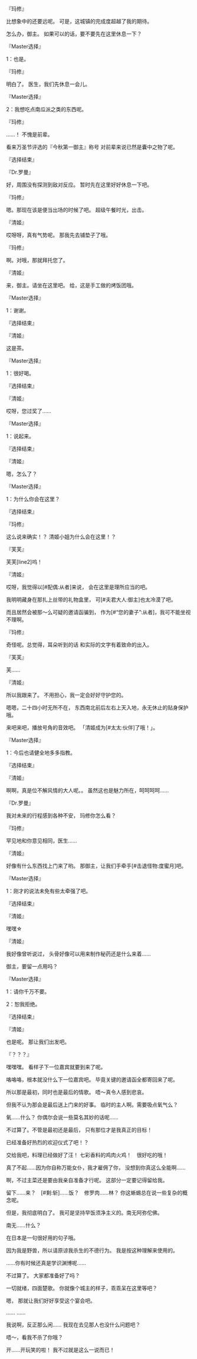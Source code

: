 『玛修』

比想象中的还要远呢。
可是，这城镇的完成度超越了我的期待。

怎么办，御主。
如果可以的话，要不要先在这里休息一下？

『Master选择』

1：也是。

『玛修』

明白了。
医生，我们先休息一会儿。

『Master选择』

2：我想吃点南瓜派之类的东西呢。

『玛修』

……！
不愧是前辈。

看来万圣节评选的『今秋第一御主』称号
对前辈来说已然是囊中之物了呢。

『选择结束』

『Dr.罗曼』

好，周围没有探测到敌对反应。
暂时先在这里好好休息一下吧。

『玛修』

嗯。那现在该是便当出场的时候了吧。
超级午餐时光，出击。

『清姬』

哎呀呀，真有气势呢。
那我先去铺垫子了哦。

『玛修』

啊。对哦，那就拜托您了。

『清姬』

来，御主。请坐在这里吧。
给，这是手工做的烤饭团哦。

『Master选择』

1：谢谢。

『选择结束』

『清姬』

这是茶。

『Master选择』

1：很好喝。

『选择结束』

『清姬』

哎呀，您过奖了……

『Master选择』

1：说起来。

『选择结束』

『清姬』

嗯，怎么了？

『Master选择』

1：为什么你会在这里？

『选择结束』

『玛修』

这么说来确实！？
清姬小姐为什么会在这里！？

『芙芙』

芙芙[line2]呜！

『清姬』

哎呀，我觉得以[#配偶:从者]来说，
会在这里是理所应当的吧。

我明明藏身在那扎上丝带的礼物盒里，
可[#夫君大人:御主]也太冷漠了吧。

而且居然会被那～么可疑的邀请函骗到，
作为[#“您的妻子”:从者]，我可不能坐视不理啊。

『玛修』

奇怪呢。总觉得，耳朵听到的话
和实际的文字有着致命的出入。

『芙芙』

芙……

『清姬』

所以我跟来了。
不用担心，我一定会好好守护您的。

嗯嗯，二十四小时无所不在，
东西南北前后左右上天入地，永无休止的贴身保护哦。

来吧来吧，播放号角的音效吧。
「清姬成为[#太太:伙伴]了哦！」。

『Master选择』

1：今后也请健全地多多指教。

『选择结束』

『清姬』

啊啊，真是位不解风情的大人呢。。
虽然这也是魅力所在，呵呵呵呵……

『Dr.罗曼』

我对未来的行程感到各种不安，
玛修你怎么看？

『玛修』

罕见地和你意见相同，医生……

『清姬』

好像有什么东西找上门来了哟。
那御主，让我们手牵手[#击退怪物:度蜜月]吧。

『Master选择』

1：刚才的说法未免有些太牵强了吧。

『选择结束』

『清姬』

嘿嘿☆

『清姬』

我好像曾听说过，
头骨好像可以用来制作秘药还是什么来着……

御主，要留一点用吗？

『Master选择』

1：请你千万不要。

2：恕我拒绝。

『选择结束』

『清姬』

也是呢。
那让我们出发吧。

『？？？』

嘿嘿嘿。
看样子下一位嘉宾就要到来了呢。

咯咯咯，根本就没什么下一位嘉宾吧。
毕竟关键的邀请函全都寄回来了呢。

所以那是最初，同时也是最后的情歌。
唔～真令人感到悲哀。

但我不认为那会是最后送上门来的好事。
临时的主人啊。需要吸点氧气么？

氧……什么？
你偶尔会说一些莫名其妙的话呢……

不过算了。不管是最初还是最后，
只有那位才是我真正的目标！

已经准备好热烈的欢迎仪式了吧！？

交给我吧，料理已经做好了汪！
七彩香料的鸡肉火鸡！　很好吃的哦！

真了不起……因为你自称万能女仆，我才雇佣了你，
没想到你真这么全能啊……

啊，不过主菜还是要由我亲自准备才行呢。
这部分一定要记得留给我。

留下……来？　[#剩:斩]……饭？　修罗肉……林？
你这蜥蜴总在说一些复杂的概念呢。

但是，我彻底明白了。
我可是坚持早饭须净主义的。南无阿弥佗佛。

南无……什么？

在日本是一句很好用的句子哦。

因为我是野兽，所以请原谅我杀生的不德行为。
我是按这种理解来使用的。

……你有时候还真是学识渊博呢……

不过算了。
大家都准备好了吗？

一切就绪，四面楚歌。
你就像个城主的样子，乖乖呆在这里等吧？

嗯，
那就让我们好好享受这个宴会吧。

……
……

我说啊，反正那么闲……
我现在去见那人也没什么问题吧？

唔～，看我不杀了你哦？

开……开玩笑的啦！
我不过就是这么一说而已！

